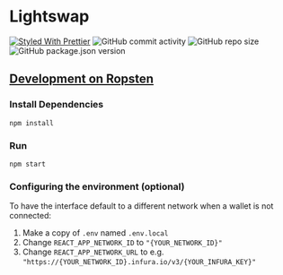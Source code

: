 # Lightswap

[![Styled With Prettier](https://img.shields.io/badge/code_style-prettier-ff69b4.svg)](https://prettier.io/)
![GitHub commit activity](https://img.shields.io/github/commit-activity/m/noteternal/liteswap?color=green&style=plastic)
![GitHub repo size](https://img.shields.io/github/repo-size/noteternal/liteswap?color=orange&style=plastic)
![GitHub package.json version](https://img.shields.io/github/package-json/v/noteternal/liteswap?color=blue&style=plastic)

## [Development on Ropsten]()

### Install Dependencies

`npm install`

### Run

`npm start`

### Configuring the environment (optional)

To have the interface default to a different network when a wallet is not connected:

1. Make a copy of `.env` named `.env.local`
2. Change `REACT_APP_NETWORK_ID` to `"{YOUR_NETWORK_ID}"`
3. Change `REACT_APP_NETWORK_URL` to e.g. `"https://{YOUR_NETWORK_ID}.infura.io/v3/{YOUR_INFURA_KEY}"`
